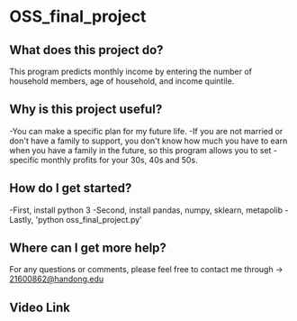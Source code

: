 ﻿# OSS_final_project
## What does this project do?
This program predicts monthly income by entering the number of household members, age of household, and income quintile.

## Why is this project useful?
-You can make a specific plan for my future life.
-If you are not married or don't have a family to support, you don't know how much you have to earn when you have a family in the future, so this program allows you to set -specific monthly profits for your 30s, 40s and 50s.

## How do I get started?
-First, install python 3
-Second, install pandas, numpy, sklearn, metapolib
-Lastly, \'python oss_final_project.py\'

## Where can I get more help?
For any questions or comments, please feel free to contact me through -> 21600862@handong.edu

## Video Link
